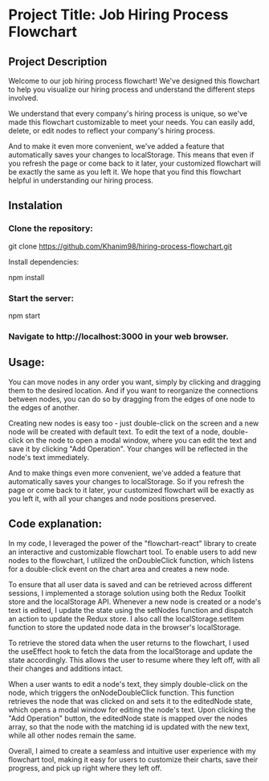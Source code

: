 # Project Title: Job Hiring Process Flowchart

## Project Description

Welcome to our job hiring process flowchart! We've designed this flowchart to help you visualize our hiring process and understand the different steps involved.

We understand that every company's hiring process is unique, so we've made this flowchart customizable to meet your needs. You can easily add, delete, or edit nodes to reflect your company's hiring process.

And to make it even more convenient, we've added a feature that automatically saves your changes to localStorage. This means that even if you refresh the page or come back to it later, your customized flowchart will be exactly the same as you left it.
We hope that you find this flowchart helpful in understanding our hiring process.

## Instalation

 ### Clone the repository:

git clone https://github.com/Khanim98/hiring-process-flowchart.git

Install dependencies:

npm install

### Start the server:

npm start

### Navigate to http://localhost:3000 in your web browser.

## Usage:

You can move nodes in any order you want, simply by clicking and dragging them to the desired location. And if you want to reorganize the connections between nodes, you can do so by dragging from the edges of one node to the edges of another.

Creating new nodes is easy too - just double-click on the screen and a new node will be created with default text. To edit the text of a node, double-click on the node to open a modal window, where you can edit the text and save it by clicking "Add Operation". Your changes will be reflected in the node's text immediately.

And to make things even more convenient, we've added a feature that automatically saves your changes to localStorage. So if you refresh the page or come back to it later, your customized flowchart will be exactly as you left it, with all your changes and node positions preserved.


## Code explanation: 

In my code, I leveraged the power of the "flowchart-react" library to create an interactive and customizable flowchart tool. To enable users to add new nodes to the flowchart, I utilized the onDoubleClick function, which listens for a double-click event on the chart area and creates a new node.

To ensure that all user data is saved and can be retrieved across different sessions, I implemented a storage solution using both the Redux Toolkit store and the localStorage API. Whenever a new node is created or a node's text is edited, I update the state using the setNodes function and dispatch an action to update the Redux store. I also call the localStorage.setItem function to store the updated node data in the browser's localStorage.

To retrieve the stored data when the user returns to the flowchart, I used the useEffect hook to fetch the data from the localStorage and update the state accordingly. This allows the user to resume where they left off, with all their changes and additions intact.

When a user wants to edit a node's text, they simply double-click on the node, which triggers the onNodeDoubleClick function. This function retrieves the node that was clicked on and sets it to the editedNode state, which opens a modal window for editing the node's text. Upon clicking the "Add Operation" button, the editedNode state is mapped over the nodes array, so that the node with the matching id is updated with the new text, while all other nodes remain the same.

Overall, I aimed to create a seamless and intuitive user experience with my flowchart tool, making it easy for users to customize their charts, save their progress, and pick up right where they left off.
